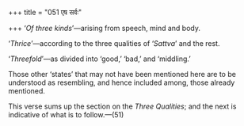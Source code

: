 +++
title = "051 एष सर्वः"

+++
‘*Of three kinds*’—arising from speech, mind and body.

‘*Thrice*’—according to the three qualities of ‘*Sattva*’ and the rest.

‘*Threefold*’—as divided into ‘good,’ ‘bad,’ and ‘middling.’

Those other ‘states’ that may not have been mentioned here are to be
understood as resembling, and hence included among, those already
mentioned.

This verse sums up the section on the *Three Qualities*; and the next is
indicative of what is to follow.—(51)


